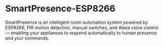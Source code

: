 # SmartPresence-ESP8266
SmartPresence is an intelligent room automation system powered by ESP8266, PIR motion detection, manual switches, and Alexa voice control — enabling your appliances to respond automatically to human presence and your commands.
